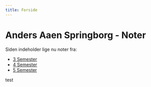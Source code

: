 ```yaml
---
title: Forside
---
```


# Anders Aaen Springborg - Noter


Siden indeholder lige nu noter fra:

* [3 Semester](3-semester/index.md)
* [4 Semester](4-semester/index.md)
* [5 Semester](5-semester/index.md)

test

<br>






